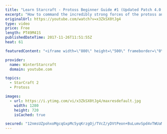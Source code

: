 ```yaml
---
title: "Learn Starcraft - Protoss Beginner Guide #1 (Updated Patch 4.0 FREE TO PLAY)"
excerpt: "How to command the incredibly strong forces of the protoss and cover weaknesses against the other inferior races. Updated for patch 4.0! This guide is not intended for COMPLETELY new players, but those who have played several games/campaign missions and grasp the very basics."
originalUrl: https://youtube.com/watch?v=x3ZkSX0tJg4
type: video
price: Free
length: PT49M41S
publishedDateTime: 2017-11-26T11:51:55Z
heat: 61

featuredContent: "<iframe width=\"800\" height=\"500\" frameborder=\"0\" src=\"https://www.youtube.com/embed/x3ZkSX0tJg4\" allow=\"accelerometer; autoplay; encrypted-media; gyroscope; picture-in-picture\" allowfullscreen></iframe>"

provider:
  name: WinterStarcraft
  domain: youtube.com

topics:
  - StarCraft 2
  - Protoss

images:
  - url: https://i.ytimg.com/vi/x3ZkSX0tJg4/maxresdefault.jpg
    width: 1280
    height: 720
    isCached: true

secured: "12nmsUZpohxoMgcqGxpMc5yqKrzgOj/TVcZ/yDVtPeon+BuLumvSpd4vTWUaM7BCtD6c7Ib3NoQtVoaDUjM599JmnpvCE5ZtH08H/31D6akhV4PvO8kVg1hrMN7iDrpNcFT/Di2nIktUrGXEnU/+Yc2dliqUWUWwMRnFjwaRdq+1Ez2NrDab6KR9e/A/y3JCDY0emr3k40feNWPyiIVWYFSTAjmP0A1kn1Y4+f9rzvmhqzUxQni2JwRXe2A7IxljRRV4iSFNUhxGStMbeLbrEXOA1LkJSySuBe5b24MsquAYU9r5ipjh6dghH6rAxeHR6sK1v06V3l58Q0370HnjVXTcexMsL0gexH6+1uon5ImeR7dXhqUNZsRvsNzWW0HLgdfU4KstgjHiHf7MwBdE7I43yV84wPk65GcTVSZqXKkTFrNwptq6h3nQI0/jo1jF;j7p1B74HoXBwptlQyS2W1g=="
---
```


